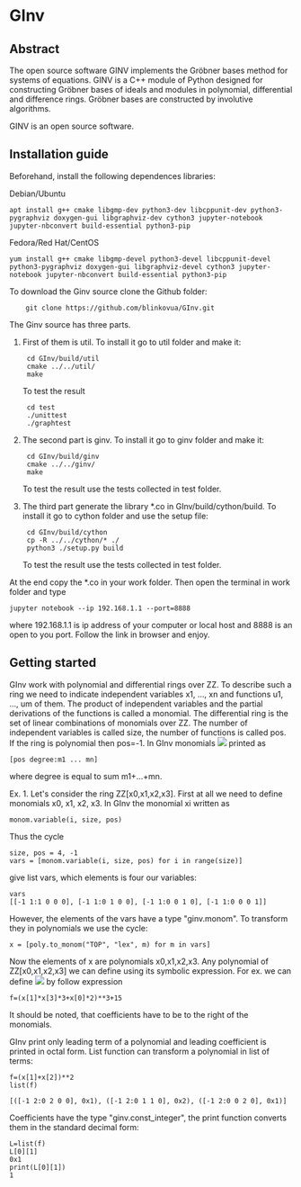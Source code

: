 # GInv

## Abstract

The open source software GINV implements the Gröbner bases method for systems
of equations. GINV is a C++ module of Python designed for constructing Gröbner
bases of ideals and modules in polynomial, differential and difference rings.
Gröbner bases are constructed by involutive algorithms.

GINV is an open source software.

## Installation guide

Beforehand, install the following dependences libraries:

Debian/Ubuntu

    apt install g++ cmake libgmp-dev python3-dev libcppunit-dev python3-pygraphviz doxygen-gui libgraphviz-dev cython3 jupyter-notebook jupyter-nbconvert build-essential python3-pip

Fedora/Red Hat/CentOS

    yum install g++ cmake libgmp-devel python3-devel libcppunit-devel python3-pygraphviz doxygen-gui libgraphviz-devel cython3 jupyter-notebook jupyter-nbconvert build-essential python3-pip

To download the Ginv source clone the Github folder:

        git clone https://github.com/blinkovua/GInv.git

The Ginv source has three parts.

1. First of them is util. To install it go to util folder and make it:

        cd GInv/build/util
        cmake ../../util/
        make

    To test the result

        cd test
        ./unittest
        ./graphtest

2. The second part is ginv. To install it go to ginv folder and make it:

        cd GInv/build/ginv
        cmake ../../ginv/
        make

    To test the result use the tests collected in test folder.

3. The third part generate the library *.co in GInv/build/cython/build.
To install it go to cython folder and use the setup file:

        cd GInv/build/cython
        cp -R ../../cython/* ./
        python3 ./setup.py build

    To test the result use the tests collected in test folder.

At the end copy the *.co in your work folder. Then open the terminal in work
folder and type

    jupyter notebook --ip 192.168.1.1 --port=8888

where 192.168.1.1 is ip address of your computer or local host and 8888
is an open to you port. Follow the link in browser and enjoy.

## Getting started

GInv work with polynomial and differential rings over ZZ. To describe such
a ring we need to indicate independent variables x1, ..., xn and functions
u1, ..., um of them. The product of independent variables and the partial
derivations of the  functions is called a monomial. The differential ring
is the set of linear combinations of monomials over ZZ. The number of
independent variables is called size, the number of functions
is called pos. If the ring is polynomial then pos=-1. In GInv monomials
<img src="https://render.githubusercontent.com/render/math?math={x_1}^{m_1}\dots {x_n}^{m_n}"> printed as

    [pos degree:m1 ... mn]

where degree is equal to sum m1+...+mn.

Ex. 1. Let's consider the ring ZZ[x0,x1,x2,x3]. First at all we need to define
monomials x0, x1, x2, x3. In GInv the monomial xi written as

    monom.variable(i, size, pos)

Thus the cycle

    size, pos = 4, -1
    vars = [monom.variable(i, size, pos) for i in range(size)]

give list vars, which elements is four our variables:

    vars
    [[-1 1:1 0 0 0], [-1 1:0 1 0 0], [-1 1:0 0 1 0], [-1 1:0 0 0 1]]

However, the elements of the vars have a type "ginv.monom". To transform they
in polynomials we use the cycle:

    x = [poly.to_monom("TOP", "lex", m) for m in vars]

Now the elements of x are polynomials x0,x1,x2,x3. Any polynomial of
ZZ[x0,x1,x2,x3] we can define using its symbolic expression. For ex.
we can define <img src="https://render.githubusercontent.com/render/math?math={f=(3x_1 x_3 %2B 2 x_0)^3 %2B 15}"> by follow expression

    f=(x[1]*x[3]*3+x[0]*2)**3+15

It should be noted, that coefficients have to be to the right of the monomials.

GInv print only leading term of a polynomial and leading coefficient is printed
in octal form. List function can transform a polynomial in list of terms:

    f=(x[1]+x[2])**2
    list(f)

    [([-1 2:0 2 0 0], 0x1), ([-1 2:0 1 1 0], 0x2), ([-1 2:0 0 2 0], 0x1)]

Coefficients have the type "ginv.const_integer", the print function converts
them in the standard decimal form:

    L=list(f)
    L[0][1]
    0x1
    print(L[0][1])
    1

